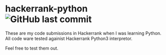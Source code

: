 # hackerrank-python ![GitHub last commit](https://img.shields.io/github/last-commit/masoud-maghsoudi/hackerrank-python)

These are my code submissions in Hackerrank when I was learning Python.
All code ware tested againist Hackerrank Python3 interpretor.

Feel free to test them out.
